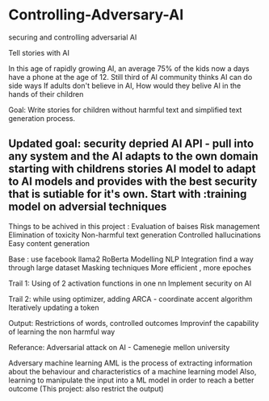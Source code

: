 # Controlling-Adversary-AI
securing and controlling adversarial AI 

Tell stories with AI 

In this age of rapidly growing AI, an average 75% of the kids now a days have a phone at the age of 12.
Still third of AI community thinks AI can do side ways 
If adults don't believe in AI, How would they belive AI in the hands of their children 

Goal:
Write stories for children without harmful text and simplified text generation process.

Updated goal: 
security depried AI API - pull into any system and the AI adapts to the own domain
starting with childrens stories 
 AI model to adapt to AI models and provides with the best security that is sutiable for it's own.
 Start with :training model on adversial techniques 
 -

Things to be achived  in this project :
Evaluation of baises
Risk management
Elimination of toxicity 
Non-harmful text generation 
Controlled hallucinations
Easy content generation 

Base : 
use facebook llama2
RoBerta Modelling 
NLP Integration 
find a way through large dataset
Masking techniques 
More efficient , more epoches

Trail 1:
Using of 2 activation functions in one nn
Implement security on AI 

Trail 2: 
while using optimizer, adding ARCA - coordinate accent algorithm 
Iteratively updating a token 

Output:
Restrictions of words, controlled outcomes 
Improvinf the capability of learning the non harmful way 


Referance:
Adversarial attack on AI - Camenegie mellon university 


Adversary machine learning 
AML is the process of extracting information about the behaviour and characteristics of a machine learning model 
Also, learning to manipulate the input into a ML model in order to reach a better outcome (This project: also restrict the output)
